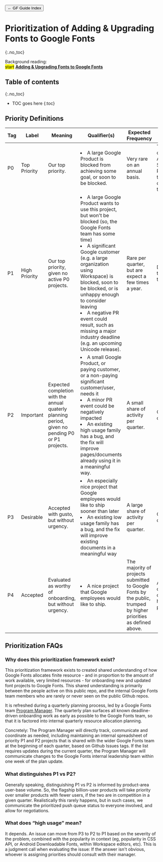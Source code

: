 <link href="style.css" rel="stylesheet">

<a href="./index"><button class="button button-i">&larr; GF Guide Index</button></a>

# Prioritization of Adding & Upgrading Fonts to Google Fonts
{:.no_toc}

<div class="context-reading">
  
  Background reading:  
     <mark class="blue">start</mark> **[Adding & Upgrading Fonts to Google Fonts](./onboarding)**
     
</div>

## Table of contents
{:.no_toc}
* TOC goes here
{:toc}

## Priority Definitions

| Tag | Label | Meaning | Qualifier(s) | Expected Frequency | Target Schedule |
|---|---|---|---|---|---|
| P0 | Top Priority | Our top priority. | <li>A large Google Product is blocked from achieving some goal, or soon to be blocked. | Very rare on an annual basis. | To be fully completed ASAP: As Soon As Possible, to the exclusion of other tasks/projects. |
| P1 | High Priority | Our top priority, given no active P0 projects. | <li>A large Google Product wants to use this project, but won't be blocked (so, the Google Fonts team has some time)<li> A significant Google customer (e.g. a large organization using Workspace) is blocked, soon to be blocked, or is unhappy enough to consider leaving<li> A negative PR event could result, such as missing a major industry deadline (e.g. an upcoming Unicode release). | Rare per quarter, but are expect a few times a year. | Defined timeline from the customer. |
| P2 | Important | Expected completion with the annual quaterly planning period, given no pending P0 or P1 projects. | <li>A small Google Product, or paying customer, or a non-paying significant customer/user, needs it<li> A minor PR event could be negatively impacted<li> An existing high usage family has a bug, and the fix will improve pages/documents already using it in a meaningful way. | A small share of activity per quarter. | Quarterly, but can slip. |
| P3 | Desirable | Accepted with gusto, but without urgency. | <li>An especially nice project that Google employees would like to ship sooner than later<li> An existing low usage family has a bug, and the fix will improve existing documents in a meaningful way | A large share of activity per quarter. | Quarterly, but can slip. |
| P4 | Accepted | Evaluated as worthy of onboarding, but without urgency. | <li>A nice project that Google employees would like to ship. | The majority of projects submitted to Google Fonts by the public, trumped by higher priorities as defined above. | As we have capacity, after completing higher priority projects. |

## Prioritization FAQs

### Why does this prioritization framework exist?

This prioritization framework exists to created shared understanding of how Google Fonts allocates finite resource - and in proportion to the amount of work available, very limited resources - for onboarding new and updated font projects to Google Fonts.
This shared understanding is primarily between the people active on this public repo, and the internal Google Fonts team members who are rarely or never seen on the public Github repos.

It is refreshed during a quarterly planning process, led by a Google Fonts team [Program Manager](https://www.google.com/search?q=Program+Manager).
The quarterly plan surfaces all known deadline-driven onboarding work as early as possible to the Google Fonts team, so that it is factored into internal quarterly resource allocation planning.

Concretely: The Program Manager will directly track, communicate and coordinate as needed, including maintaining an internal spreadsheet of priority P1 and P2 projects that is shared with the wider Google Fonts team at the beginning of each quarter, based on Github Issues tags.
If the list requires updates during the current quarter, the Program Manager will communicate changes to the Google Fonts internal leadership team within one week of the plan update.

### What distinguishes P1 vs P2?

Generally speaking, distinguishing P1 vs P2 is informed by product-area user-base volume.
So, the flagship billion-user products will take priority over smaller products with fewer users, if the two are in competition in a given quarter.
Realistically this rarely happens, but in such cases, we communicate the prioritized push queue status to everyone involved, and allow for negotiations.

### What does “high usage” mean?

It depends.
An issue can move from P3 to P2 to P1 based on the severity of the problem, combined with the popularity in context (eg, popularity in CSS API, or Android Downloadable Fonts, within Workspace editors, etc).
This is a judgment call when evaluating the issue: If the answer isn't obvious, whoever is assigning priorities should consult with their manager.
